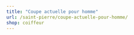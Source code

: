 ```yaml
---
title: "Coupe actuelle pour homme"
url: /saint-pierre/coupe-actuelle-pour-homme/
shop: coiffeur
---
```


